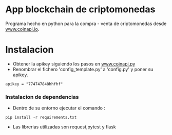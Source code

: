 # App blockchain de criptomonedas

Programa hecho en python para la compra - venta de criptomonedas desde www.coinapi.io.

# Instalacion

- Obtener la apikey siguiendo los pasos en www.coinapi.py
- Renombrar el fichero 'config_template.py' a 'config.py' y 
poner su apikey.

````
apikey = "774747848hhfhf"
````
### Instalacion de dependencias
- Dentro de su entorno ejecutar el comando :
```
pip install -r requirements.txt
```
- Las librerias utilizadas son request,pytest y flask
